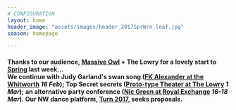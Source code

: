 ```yaml
---
# CONFIGURATION
layout: home
header_image: "assets/images/header_2017SprWrn_leaf.jpg"
season: homepage

---
```

#### Thanks to our audience, [Massive Owl](/current/2017-spring/massiveowl) + The Lowry for a lovely start to [Spring](/current/2017-spring) last week…<br>We continue with Judy Garland's swan song ([FK Alexander at the Whitworth](/current/2017-spring/alexander) *16 Feb*); Top Secret secrets ([Proto-type Theater at The Lowry](/current/2017-spring/proto-type) *1 Mar*); an alternative party conference ([Nic Green at Royal Exchange](/current/2017-spring/green) *16-18 Mar*). Our NW dance platform, [Turn 2017](/hab/turn), seeks proposals.
